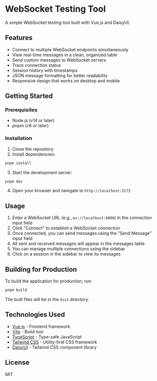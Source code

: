 # WebSocket Testing Tool

A simple WebSocket testing tool built with Vue.js and DaisyUI.

## Features

- Connect to multiple WebSocket endpoints simultaneously
- View real-time messages in a clean, organized table
- Send custom messages to WebSocket servers
- Track connection status
- Session history with timestamps
- JSON message formatting for better readability
- Responsive design that works on desktop and mobile

## Getting Started

### Prerequisites

- Node.js (v14 or later)
- pnpm (v6 or later)

### Installation

1. Clone the repository
2. Install dependencies:

```bash
pnpm install
```

3. Start the development server:

```bash
pnpm dev
```

4. Open your browser and navigate to `http://localhost:5173`

## Usage

1. Enter a WebSocket URL (e.g., `ws://localhost:8080`) in the connection input field
2. Click "Connect" to establish a WebSocket connection
3. Once connected, you can send messages using the "Send Message" input field
4. All sent and received messages will appear in the messages table
5. You can manage multiple connections using the sidebar
6. Click on a session in the sidebar to view its messages

## Building for Production

To build the application for production, run:

```bash
pnpm build
```

The built files will be in the `dist` directory.

## Technologies Used

- [Vue.js](https://vuejs.org/) - Frontend framework
- [Vite](https://vitejs.dev/) - Build tool
- [TypeScript](https://www.typescriptlang.org/) - Type-safe JavaScript
- [Tailwind CSS](https://tailwindcss.com/) - Utility-first CSS framework
- [DaisyUI](https://daisyui.com/) - Tailwind CSS component library

## License

MIT
